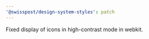 ```yaml
---
'@swisspost/design-system-styles': patch
---
```


Fixed display of icons in high-contrast mode in webkit.
